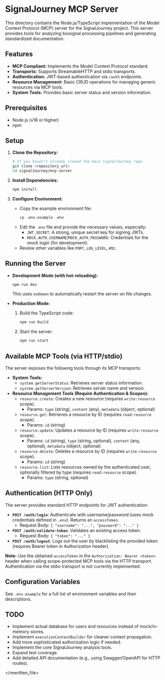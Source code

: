 # SignalJourney MCP Server

This directory contains the Node.js/TypeScript implementation of the Model Context Protocol (MCP) server for the SignalJourney project. This server provides tools for analyzing biosignal processing pipelines and generating standardized documentation.

## Features

*   **MCP Compliant:** Implements the Model Context Protocol standard.
*   **Transports:** Supports StreamableHTTP and stdio transports.
*   **Authentication:** JWT-based authentication via `/auth` endpoints.
*   **Resource Management:** Basic CRUD operations for managing generic resources via MCP tools.
*   **System Tools:** Provides basic server status and version information.

## Prerequisites

*   Node.js (v18 or higher)
*   npm

## Setup

1.  **Clone the Repository:**
    ```bash
    # If you haven't already cloned the main SignalJourney repo
    git clone <repository_url>
    cd signalJourney/mcp-server
    ```

2.  **Install Dependencies:**
    ```bash
    npm install
    ```

3.  **Configure Environment:**
    *   Copy the example environment file:
        ```bash
        cp .env.example .env
        ```
    *   Edit the `.env` file and provide the necessary values, especially:
        *   `JWT_SECRET`: A strong, unique secret key for signing JWTs.
        *   `MOCK_AUTH_USERNAME`/`MOCK_AUTH_PASSWORD`: Credentials for the mock login (for development).
    *   Review other variables like `PORT`, `LOG_LEVEL`, etc.

## Running the Server

*   **Development Mode (with hot-reloading):**
    ```bash
    npm run dev
    ```
    This uses `nodemon` to automatically restart the server on file changes.

*   **Production Mode:**
    1.  Build the TypeScript code:
        ```bash
        npm run build
        ```
    2.  Start the server:
        ```bash
        npm run start
        ```

## Available MCP Tools (via HTTP/stdio)

The server exposes the following tools through its MCP transports:

*   **System Tools:**
    *   `system.getServerStatus`: Retrieves server status information.
    *   `system.getServerVersion`: Retrieves server name and version.
*   **Resource Management Tools (Require Authentication & Scopes):**
    *   `resource.create`: Creates a new resource (requires `write:resource` scope).
        *   Params: `type` (string), `content` (any), `metadata` (object, optional)
    *   `resource.get`: Retrieves a resource by ID (requires `read:resource` scope).
        *   Params: `id` (string)
    *   `resource.update`: Updates a resource by ID (requires `write:resource` scope).
        *   Params: `id` (string), `type` (string, optional), `content` (any, optional), `metadata` (object, optional)
    *   `resource.delete`: Deletes a resource by ID (requires `write:resource` scope).
        *   Params: `id` (string)
    *   `resource.list`: Lists resources owned by the authenticated user, optionally filtered by type (requires `read:resource` scope).
        *   Params: `type` (string, optional)

## Authentication (HTTP Only)

The server provides standard HTTP endpoints for JWT authentication:

*   **`POST /auth/login`**: Authenticate with username/password (uses mock credentials defined in `.env`). Returns an `accessToken`.
    *   Request Body: `{ "username": "...", "password": "..." }`
*   **`POST /auth/validate-token`**: Validates an existing access token.
    *   Request Body: `{ "token": "..." }`
*   **`POST /auth/logout`**: Logs out the user by blacklisting the provided token (requires Bearer token in Authorization header).

**Note:** Use the obtained `accessToken` in the `Authorization: Bearer <token>` header when calling scope-protected MCP tools via the HTTP transport. Authentication via the stdio transport is not currently implemented.

## Configuration Variables

See `.env.example` for a full list of environment variables and their descriptions.

## TODO

*   Implement actual database for users and resources instead of mock/in-memory stores.
*   Implement `executionContextBuilder` for cleaner context propagation.
*   Add more sophisticated authorization logic if needed.
*   Implement the core SignalJourney analysis tools.
*   Expand test coverage.
*   Add detailed API documentation (e.g., using Swagger/OpenAPI for HTTP routes).


</rewritten_file> 